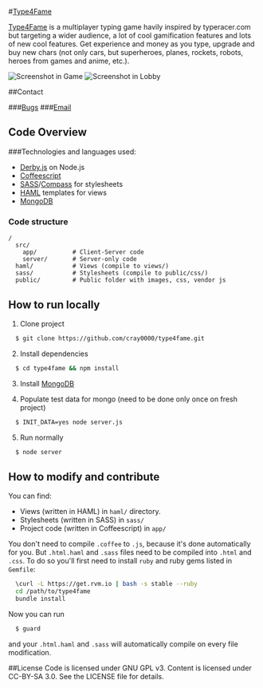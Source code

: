 #[Type4Fame](http://type4fame.com/)

[Type4Fame](http://type4fame.com/) is a multiplayer typing game havily inspired by typeracer.com but targeting a wider audience, a lot of cool gamification features and lots of new cool features. Get experience and money as you type, upgrade and buy new chars (not only cars, but superheroes, planes, rockets, robots, heroes from games and anime, etc.).

![Screenshot in Game](https://raw.github.com/cray0000/type4fame/master/public/img/screenshot_game.png "Screenshot in Game")
![Screenshot in Lobby](https://raw.github.com/cray0000/type4fame/master/public/img/screenshot_lobby.png "Screenshot in Lobby")

##Contact

###[Bugs](https://github.com/cray0000/type4fame/issues)
###[Email](mailto:cray0000@gmail.com)

## Code Overview

###Technologies and languages used:
 * [Derby.js](http://derbyjs.com) on Node.js
 * [Coffeescript](http://coffeescript.org/)
 * [SASS](http://sass-lang.com)/[Compass](http://compass-style.org) for stylesheets
 * [HAML](http://haml-lang.com) templates for views
 * [MongoDB](http://www.mongodb.org/)

### Code structure
```
/
  src/
    app/          # Client-Server code
    server/       # Server-only code
  haml/           # Views (compile to views/)
  sass/           # Stylesheets (compile to public/css/)
  public/         # Public folder with images, css, vendor js
```

## How to run locally

1. Clone project
``` bash
  $ git clone https://github.com/cray0000/type4fame.git
```

2. Install dependencies
``` bash
  $ cd type4fame && npm install
```

3. Install [MongoDB](http://docs.mongodb.org/manual/installation/)

4. Populate test data for mongo (need to be done only once on fresh project)
``` bash
  $ INIT_DATA=yes node server.js
```

5. Run normally
``` bash
  $ node server
```

## How to modify and contribute
You can find:
 * Views (written in HAML) in `haml/` directory.
 * Stylesheets (written in SASS) in `sass/`
 * Project code (written in Coffeescript) in `app/`

You don't need to compile `.coffee` to `.js`, because it's done automatically for you.
But `.html.haml` and `.sass` files need to be compiled into `.html` and `.css`.
To do so you'll first need to install `ruby` and ruby gems listed in `Gemfile`:
``` bash
  \curl -L https://get.rvm.io | bash -s stable --ruby
  cd /path/to/type4fame
  bundle install
```
Now you can run
``` bash
  $ guard
```
and your `.html.haml` and `.sass` will automatically compile on every file modification.

##License
Code is licensed under GNU GPL v3. Content is licensed under CC-BY-SA 3.0.
See the LICENSE file for details.
